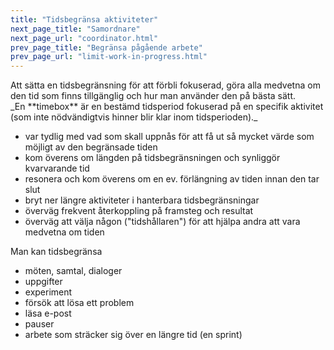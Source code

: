 ```yaml
---
title: "Tidsbegränsa aktiviteter"
next_page_title: "Samordnare"
next_page_url: "coordinator.html"
prev_page_title: "Begränsa pågående arbete"
prev_page_url: "limit-work-in-progress.html"
---
```



<div class="card summary"><div class="card-body">Att sätta en tidsbegränsning för att förbli fokuserad, göra alla medvetna om den tid som finns tillgänglig och hur man använder den på bästa sätt.
</div></div>
_En **timebox** är en bestämd tidsperiod fokuserad på en specifik aktivitet (som inte nödvändigtvis hinner blir klar inom tidsperioden)._

- var tydlig med vad som skall uppnås för att få ut så mycket värde som möjligt av den begränsade tiden
- kom överens om längden på tidsbegränsningen och synliggör kvarvarande tid
- resonera och kom överens om en ev. förlängning av tiden innan den tar slut
- bryt ner längre aktiviteter i hanterbara tidsbegränsningar
- överväg frekvent återkoppling på framsteg och resultat
- överväg att välja någon ("tidshållaren") för att hjälpa andra att vara medvetna om tiden

Man kan tidsbegränsa

- möten, samtal, dialoger
- uppgifter
- experiment
- försök att lösa ett problem
- läsa e-post
- pauser
- arbete som sträcker sig över en längre tid (en sprint)